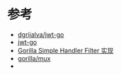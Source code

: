
# 参考
- [dgrijalva/jwt-go](https://github.com/dgrijalva/jwt-go)
- [jwt-go](https://godoc.org/github.com/dgrijalva/jwt-go)
- [Gorilla Simple Handler Filter 实现](http://ju.outofmemory.cn/entry/106850)
- [gorilla/mux](https://github.com/gorilla/mux)
- []()